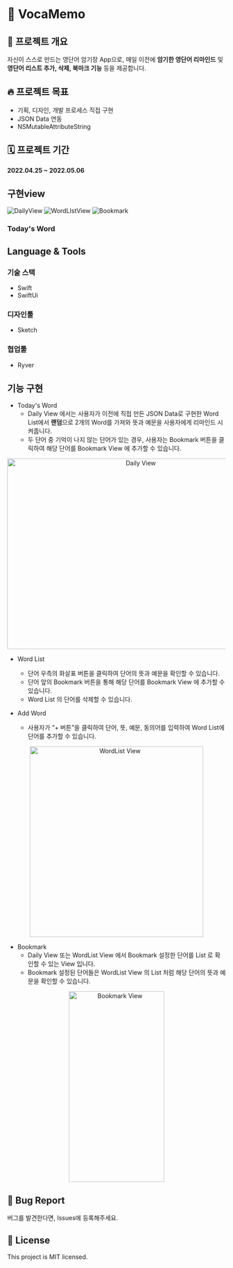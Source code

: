 # 📝 VocaMemo

## 🎉 프로젝트 개요

자신이 스스로 만드는 영단어 암기장 App으로, 매일 이전에 **암기한 영단어 리마인드** 및 **영단어 리스트 추가, 삭제, 북마크 기능** 등을 제공합니다.

## 🔥 프로젝트 목표
+ 기획, 디자인, 개발 프로세스 직접 구현
+ JSON Data 연동
+ NSMutableAttributeString


## 🗓 프로젝트 기간

**2022.04.25 ~ 2022.05.06** 


## 구현view

![DailyView](https://user-images.githubusercontent.com/86882798/167528631-d5112446-dbcf-40f8-b646-97389069a61f.gif)
![WordLIstView](https://user-images.githubusercontent.com/86882798/167529537-e632b454-4b3e-43f0-b80d-c01ea7651c82.gif)
![Bookmark](https://user-images.githubusercontent.com/86882798/167529195-96ac3787-c47d-4029-9593-f16efeb93299.gif)


### Today's Word



## Language & Tools
### 기술 스택
+ Swift
+ SwiftUi

### 디자인툴
+ Sketch

### 협업툴
+ Ryver

## 기능 구현

+ Today's Word
  - Daily View 에서는 사용자가 이전에 직접 만든 JSON Data로 구현한 Word List에서 **랜덤**으로 2개의 Word를 가져와 뜻과 예문을 사용자에게 리마인드 시켜줍니다.
  - 두 단어 중 기억이 나지 않는 단어가 있는 경우, 사용자는 Bookmark 버튼을 클릭하여 해당 단어를 Bookmark View 에 추가할 수 있습니다.

<p align="center"><img width=600 height=440 alt="Daily View" src="https://user-images.githubusercontent.com/86882798/167527747-ff36b7d7-d3b9-4c1a-a485-696fc031acc4.png"></p>


+ Word List
  - 단어 우측의 화살표 버튼을 클릭하여 단어의 뜻과 예문을 확인할 수 있습니다. 
  - 단어 앞의 Bookmark 버튼을 통해 해당 단어를 Bookmark View 에 추가할 수 있습니다.
  - Word List 의 단어를 삭제할 수 있습니다.

+ Add Word
  - 사용자가 “+ 버튼”을 클릭하여 단어, 뜻, 예문, 동의어를 입력하여 Word List에 단어를 추가할 수 있습니다.

<p align="center"><img width=400 height=440 alt="WordList View" src="https://user-images.githubusercontent.com/86882798/167527360-b99cb6d4-a3c6-4011-a1bf-ed339b62cf33.png"></p>

+ Bookmark
  - Daily View 또는 WordList View 에서 Bookmark 설정한 단어를 List 로 확인할 수 있는 View 입니다.
  - Bookmark 설정된 단어들은 WordList View 의 List 처럼 해당 단어의 뜻과 예문을 확인할 수 있습니다.

<p align="center"><img width=220 height=440 alt="Bookmark View" src="https://user-images.githubusercontent.com/86882798/167528258-0a3daa94-4e8e-4905-a126-ff4612574252.png"></p>



## 🐞 Bug Report

버그를 발견한다면, Issues에 등록해주세요.

## 📝 License

This project is MIT licensed.
